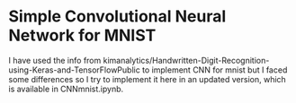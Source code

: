 # Simple Convolutional Neural Network for MNIST

I have used the info from kimanalytics/Handwritten-Digit-Recognition-using-Keras-and-TensorFlowPublic to implement CNN for mnist but I 
faced some differences so I try to implement it here in an updated version, which is available in CNNmnist.ipynb.
